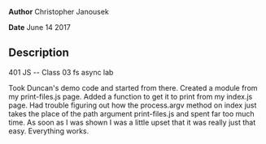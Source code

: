 **Author** Christopher Janousek

**Date** June 14 2017

## Description
401 JS -- Class 03 fs async lab

Took Duncan's demo code and started from there. Created a module from my print-files.js page. Added a function to get it to print from my index.js page. Had trouble figuring out how the process.argv method on index just takes the place of the path argument print-files.js and spent far too much time. As soon as I was shown I was a little upset that it was really just that easy. Everything works.
